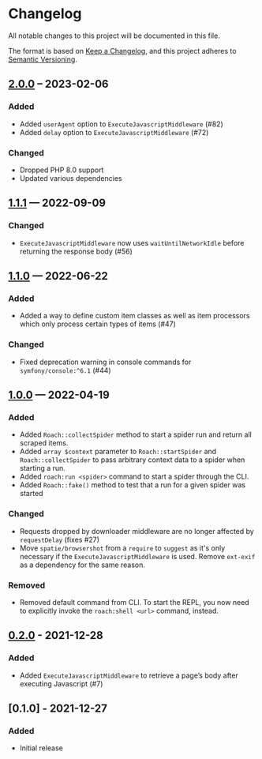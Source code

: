 # Changelog
All notable changes to this project will be documented in this file.

The format is based on [Keep a Changelog](https://keepachangelog.com/en/1.0.0/),
and this project adheres to [Semantic Versioning](https://semver.org/spec/v2.0.0.html).

## [2.0.0] – 2023-02-06

### Added

- Added `userAgent` option to `ExecuteJavascriptMiddleware` (#82)
- Added `delay` option to `ExecuteJavascriptMiddleware` (#72)

### Changed

- Dropped PHP 8.0 support
- Updated various dependencies

## [1.1.1] — 2022-09-09

### Changed

- `ExecuteJavascriptMiddleware` now uses `waitUntilNetworkIdle` before returning the response body (#56)

## [1.1.0] — 2022-06-22

### Added

- Added a way to define custom item classes as well as item processors which only process certain
  types of items (#47)

### Changed

- Fixed deprecation warning in console commands for `symfony/console:^6.1` (#44)

## [1.0.0] — 2022-04-19

### Added

- Added `Roach::collectSpider` method to start a spider run and return all scraped items.
- Added `array $context` parameter to `Roach::startSpider` and `Roach::collectSpider` to pass arbitrary
  context data to a spider when starting a run.
- Added `roach:run <spider>` command to start a spider through the CLI.
- Added `Roach::fake()` method to test that a run for a given spider was started

### Changed

- Requests dropped by downloader middleware are no longer affected by `requestDelay` (fixes #27)
- Move `spatie/browsershot` from a `require` to `suggest` as it's only necessary if the `ExecuteJavascriptMiddleware` is used.
  Remove `ext-exif` as a dependency for the same reason.

### Removed

- Removed default command from CLI. To start the REPL, you now need to explicitly invoke the `roach:shell <url>` command, instead.

## [0.2.0] - 2021-12-28

### Added

- Added `ExecuteJavascriptMiddleware` to retrieve a page’s body after executing Javascript (#7)

## [0.1.0] - 2021-12-27

### Added

- Initial release

[2.0.0]: https://github.com/roach-php/core/compare/1.1.1...2.0.0
[1.1.1]: https://github.com/roach-php/core/compare/1.1.0...1.1.1
[1.1.0]: https://github.com/roach-php/core/compare/1.0.0...1.1.0
[1.0.0]: https://github.com/roach-php/core/compare/0.2.0...1.0.0
[0.2.0]: https://github.com/roach-php/core/compare/0.1.0...0.2.0
